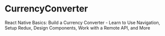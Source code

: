 # CurrencyConverter
React Native Basics: Build a Currency Converter - Learn to Use Navigation, Setup Redux, Design Components, Work with a Remote API, and More 
